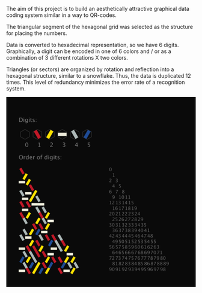 
The aim of this project is to build an aesthetically attractive graphical data coding system similar in a way to QR-codes.

The triangular segment of the hexagonal grid was selected as the structure for placing the numbers.

Data is converted to hexadecimal representation, so we have 6 digits. 
Graphically, a digit can be encoded in one of 6 colors and / or as a combination of 3 different rotations X two colors.

Triangles (or sectors) are organized by rotation and reflection into a hexagonal structure, similar to a snowflake.
Thus, the data is duplicated 12 times. This level of redundancy minimizes the error rate of a recognition system.
 
![Legend](order.png)


